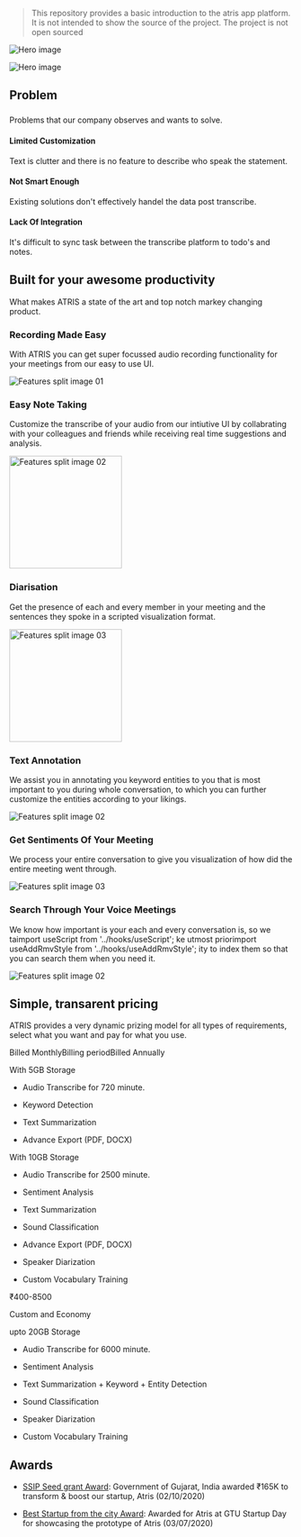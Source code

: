 
  

> This repository provides a basic introduction to the atris app platform. It is not intended to show the source of the project. The project is not open sourced

![Hero image](https://atris-frontend-git-master-jainal09.vercel.app/lpage/images/LOGO.png)

  

![Hero image](https://atris-frontend-git-master-jainal09.vercel.app/lpage/assets/laptop.svg)

  

## Problem

  

###

  

Problems that our company observes and wants to solve.

  

#### Limited Customization

  

Text is clutter and there is no feature to describe who speak the statement.

  

#### Not Smart Enough

  

Existing solutions don't effectively handel the data post transcribe.

  

#### Lack Of Integration

  

It's difficult to sync task between the transcribe platform to todo's and notes.

  

## Built for your awesome productivity

  

What makes ATRIS a state of the art and top notch markey changing product.

  

### Recording Made Easy

  

With ATRIS you can get super focussed audio recording functionality for your meetings from our easy to use UI.

  

![Features split image 01](https://atris-frontend-git-master-jainal09.vercel.app/lpage/assets/recording.svg)

  

### Easy Note Taking

  

Customize the transcribe of your audio from our intiutive UI by collabrating with your colleagues and friends while receiving real time suggestions and analysis.

  

<img src="https://atris-frontend-git-master-jainal09.vercel.app/lpage/assets/note_taking_made_easy.png" alt="Features split image 02" width="200">


  

### Diarisation

  

Get the presence of each and every member in your meeting and the sentences they spoke in a scripted visualization format.

  

<img src="https://atris-frontend-git-master-jainal09.vercel.app/lpage/assets/diarilization.svg" alt="Features split image 03" width="200">


  

### Text Annotation

  

We assist you in annotating you keyword entities to you that is most important to you during whole conversation, to which you can further customize the entities according to your likings.

  

![Features split image 02](https://atris-frontend-git-master-jainal09.vercel.app/lpage/assets/annote.png)

  

### Get Sentiments Of Your Meeting

  

We process your entire conversation to give you visualization of how did the entire meeting went through.

  

![Features split image 03](https://atris-frontend-git-master-jainal09.vercel.app/lpage/assets/16.png)

  

### Search Through Your Voice Meetings

  

We know how important is your each and every conversation is, so we taimport useScript from '../hooks/useScript'; ke utmost priorimport useAddRmvStyle from '../hooks/useAddRmvStyle'; ity to index them so that you can search them when you need it.

  

![Features split image 02](https://atris-frontend-git-master-jainal09.vercel.app/lpage/assets/search.png)

  

## Simple, transarent pricing

  

ATRIS provides a very dynamic prizing model for all types of requirements, select what you want and pay for what you use.

  

Billed MonthlyBilling periodBilled Annually

  

With 5GB Storage

  

- Audio Transcribe for 720 minute.

- Keyword Detection

- Text Summarization

- Advance Export (PDF, DOCX)

  

With 10GB Storage

  

- Audio Transcribe for 2500 minute.

- Sentiment Analysis

- Text Summarization

- Sound Classification

- Advance Export (PDF, DOCX)

- Speaker Diarization

- Custom Vocabulary Training

  

₹400-8500

  

Custom and Economy

  

upto 20GB Storage

  

- Audio Transcribe for 6000 minute.

- Sentiment Analysis

- Text Summarization + Keyword + Entity Detection

- Sound Classification

- Speaker Diarization

- Custom Vocabulary Training

## Awards
- [SSIP Seed grant Award](http://www.ssipgujarat.in/a_about_ssip): Government of Gujarat, India awarded ₹165K to transform & boost our startup, Atris (02/10/2020)

- [Best Startup from the city Award](https://www.linkedin.com/posts/jainal09_startup-development-machinelearning-activity-6656534647297662976-AvY0?utm_source=share&utm_medium=member_desktop): Awarded for Atris at GTU Startup Day for showcasing the prototype of Atris (03/07/2020)
